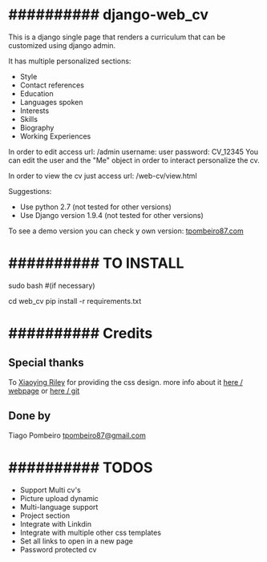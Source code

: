 # ########## django-web_cv ##########

This is a django single page that renders a curriculum that can be customized using django admin.

It has multiple personalized sections:
* Style
* Contact references
* Education 
* Languages spoken
* Interests
* Skills
* Biography
* Working Experiences

In order to edit access url: /admin
    username: user
    password: CV_12345
You can edit the user and the "Me" object in order to interact personalize the cv.


In order to view the cv just access url: /web-cv/view.html

Suggestions:
* Use python 2.7 (not tested for other versions)
* Use Django version 1.9.4 (not tested for other versions)

To see a demo version you can check y own version: [tpombeiro87.com](http://tpombeiro87.pythonanywhere.com/web-cv/tp.html)

# ##########  TO INSTALL  ##########

sudo bash #(if necessary)

cd web_cv
pip install -r requirements.txt 


# ##########  Credits  ##########

## Special thanks
To [Xiaoying Riley](http://themes.3rdwavemedia.com/) for providing the css design. more info about it [here / webpage](http://themes.3rdwavemedia.com/website-templates/orbit-free-resume-cv-template-for-developers/) or [here / git](https://github.com/xriley/Orbit-Theme) 

## Done by
Tiago Pombeiro tpombeiro87@gmail.com


# ##########  TODOS  ##########

* Support Multi cv's
* Picture upload dynamic
* Multi-language support
* Project section
* Integrate with Linkdin
* Integrate with multiple other css templates
* Set all links to open in a new page
* Password protected cv

